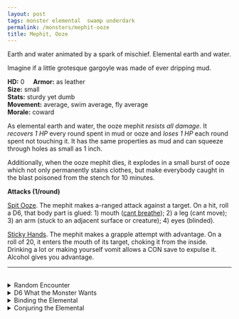 ```yaml
---
layout: post
tags: monster elemental  swamp underdark
permalink: /monsters/mephit-ooze
title: Mephit, Ooze
---
```


Earth and water animated by a spark of mischief. Elemental earth and water.

Imagine if a little grotesque gargoyle was made of ever dripping mud.

**HD:** 0  &nbsp; &nbsp;  **Armor:** as leather <br>
**Size:** small <br>
**Stats:** sturdy yet dumb <br>
**Movement:** average, swim average, fly average <br>
**Morale:** coward <br>

As elemental earth and water, the ooze mephit *resists all damage*. It *recovers 1 HP* every round spent in mud or ooze and *loses 1 HP* each round spent not touching it. It has the same properties as mud and can squeeze through holes as small as 1 inch.

Additionally, when the ooze mephit dies, it explodes in a small burst of ooze which not only permanently stains clothes, but make everybody caught in the blast poisoned from the stench for 10 minutes.

**Attacks (1/round)**

<ins>Spit Ooze</ins>. The mephit makes a-ranged attack against a target. On a hit, roll a D6, that body part is glued: 1) mouth ([cant breathe](https://saltygoo.github.io/2020/11/10/extra-rules/#conditions)); 2) a leg (cant move); 3) an arm (stuck to an adjacent surface or creature); 4) eyes (blinded).

<ins>Sticky Hands</ins>. The mephit makes a grapple attempt with advantage. On a roll of 20, it enters the mouth of its target, choking it from the inside. Drinking a lot or making yourself vomit allows a CON save to expulse it. Alcohol gives you advantage.
<br>

---

<br> 

<details markdown="1">
<summary>Random Encounter</summary>

1. **Monster:** 1D8 ooze mephits
1. **Lair:** A fountain, overflowing with ooze. <br>	&nbsp; OR <br>	**Omen:** The noise of sticky, wet socks.
1. **Spoor:** A big pile of ooze.
1. **Tracks:** A trail of ooze.
1. **Trace:** [rumor] A disgusting creature of earth has sent its agents in the area.
1. **Trace:** A message in terran outlined with mud.
</details>

<details markdown="1">
<summary>D6 What the Monster Wants</summary>

1. Deliver an important message from their master. 
1. To make pranks.
1. Covering the area with mud for the arrival of their drooping master.
1. Hiding from their master, they dont want to work.
1. They are newly born, they are very curious.
1. Get some information for their drooping master.
</details>

<details markdown="1">
<summary>Binding the Elemental</summary>

You gain a [Spell Dice](https://saltygoo.github.io/class/magic-user#spells), one Doom Point and ...

1. ... you stink. Creatures who value hygiene will never have a good first impression of you.
1. ... your words are replaced by 1'' ooze mephits that mime them before becoming a puddle. 
1. ... your teeth are jelly. No solid food again. 
1. ... each time you rest, one thing on you is stolen by an ooze mephit and brought to the plane of ooze.
1. ... you must spend time and money on mud baths when you can.
1. ... the spell word *Mud*. 

If you roll a catastrophe, the elemental is released.
</details>

<details markdown="1">
<summary>Conjuring the Elemental</summary>

If you know the spell [Conjure](https://saltygoo.github.io/2020/11/12/conjure/), you can alter it in such way for a minimum of 1 Spell Dices:

**Conjure Ooze Mephit** <br>
R: self 

When casting the spell you must prepare a message with up to [sum] words. [sum] Ooze mephits are then summoned and will each deliver one word of your message to whoever it is intended, across any plane. The message will be delivered in the most insulting way possible.

</details>

